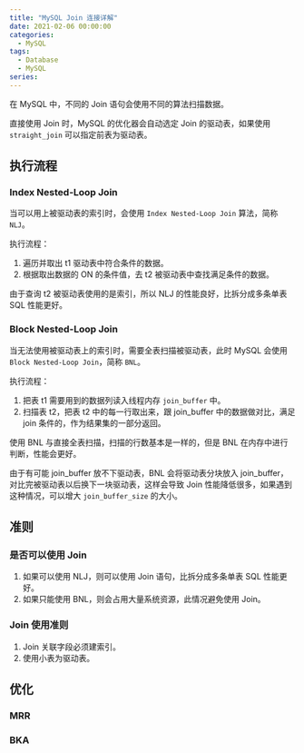 ```yaml
---
title: "MySQL Join 连接详解"
date: 2021-02-06 00:00:00
categories:
  - MySQL
tags:
  - Database
  - MySQL
series:		
---
```


在 MySQL 中，不同的 Join 语句会使用不同的算法扫描数据。

直接使用 Join 时，MySQL 的优化器会自动选定 Join 的驱动表，如果使用 `straight_join` 可以指定前表为驱动表。

<!--more-->

## 执行流程

### Index Nested-Loop Join

当可以用上被驱动表的索引时，会使用 `Index Nested-Loop Join` 算法，简称 `NLJ`。

执行流程：

1. 遍历并取出 t1 驱动表中符合条件的数据。
2. 根据取出数据的 ON 的条件值，去 t2 被驱动表中查找满足条件的数据。

由于查询 t2 被驱动表使用的是索引，所以 NLJ 的性能良好，比拆分成多条单表 SQL 性能更好。

### Block Nested-Loop Join

当无法使用被驱动表上的索引时，需要全表扫描被驱动表，此时 MySQL 会使用 `Block Nested-Loop Join`，简称 `BNL`。

执行流程：

1. 把表 t1 需要用到的数据列读入线程内存 `join_buffer` 中。
2. 扫描表 t2，把表 t2 中的每一行取出来，跟 join_buffer 中的数据做对比，满足 join 条件的，作为结果集的一部分返回。

使用 BNL 与直接全表扫描，扫描的行数基本是一样的，但是 BNL 在内存中进行判断，性能会更好。

由于有可能 join_buffer 放不下驱动表，BNL 会将驱动表分块放入 join_buffer，对比完被驱动表以后换下一块驱动表，这样会导致 Join 性能降低很多，如果遇到这种情况，可以增大 `join_buffer_size` 的大小。

## 准则

### 是否可以使用 Join

1. 如果可以使用 NLJ，则可以使用 Join 语句，比拆分成多条单表 SQL 性能更好。
2. 如果只能使用 BNL，则会占用大量系统资源，此情况避免使用 Join。

### Join 使用准则

1. Join 关联字段必须建索引。
2. 使用小表为驱动表。

## 优化

### MRR

### BKA